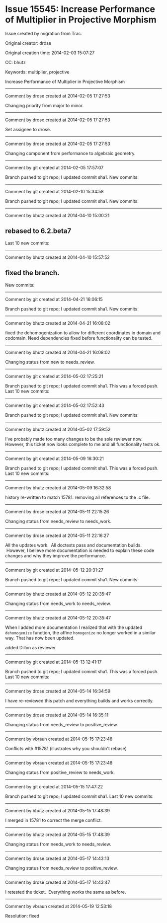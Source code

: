 # Issue 15545: Increase Performance of Multiplier in Projective Morphism

Issue created by migration from Trac.

Original creator: drose

Original creation time: 2014-02-03 15:07:27

CC:  bhutz

Keywords: multiplier, projective

Increase Performance of Multiplier in Projective Morphism


---

Comment by drose created at 2014-02-05 17:27:53

Changing priority from major to minor.


---

Comment by drose created at 2014-02-05 17:27:53

Set assignee to drose.


---

Comment by drose created at 2014-02-05 17:27:53

Changing component from performance to algebraic geometry.


---

Comment by git created at 2014-02-05 17:57:07

Branch pushed to git repo; I updated commit sha1. New commits:


---

Comment by git created at 2014-02-10 15:34:58

Branch pushed to git repo; I updated commit sha1. New commits:


---

Comment by bhutz created at 2014-04-10 15:00:21

rebased to 6.2.beta7
----
Last 10 new commits:


---

Comment by bhutz created at 2014-04-10 15:57:52

fixed the branch.
----
New commits:


---

Comment by git created at 2014-04-21 16:06:15

Branch pushed to git repo; I updated commit sha1. New commits:


---

Comment by bhutz created at 2014-04-21 16:08:02

fixed the dehomogenization to allow for different coordinates in domain and codomain. Need dependencies fixed before functionality can be tested.


---

Comment by bhutz created at 2014-04-21 16:08:02

Changing status from new to needs_review.


---

Comment by git created at 2014-05-02 17:25:21

Branch pushed to git repo; I updated commit sha1. This was a forced push. Last 10 new commits:


---

Comment by git created at 2014-05-02 17:52:43

Branch pushed to git repo; I updated commit sha1. New commits:


---

Comment by bhutz created at 2014-05-02 17:59:52

I've probably made too many changes to be the sole reviewer now. However, this ticket now looks complete to me and all functionality tests ok.


---

Comment by git created at 2014-05-09 16:30:21

Branch pushed to git repo; I updated commit sha1. This was a forced push. Last 10 new commits:


---

Comment by bhutz created at 2014-05-09 16:32:58

history re-written to match 15781: removing all references to the .c file.


---

Comment by drose created at 2014-05-11 22:15:26

Changing status from needs_review to needs_work.


---

Comment by drose created at 2014-05-11 22:16:27

All the updates work.  All doctests pass and documentation builds.  However, I believe more documentation is needed to explain these code changes and why they improve the performance.


---

Comment by git created at 2014-05-12 20:31:27

Branch pushed to git repo; I updated commit sha1. New commits:


---

Comment by bhutz created at 2014-05-12 20:35:47

Changing status from needs_work to needs_review.


---

Comment by bhutz created at 2014-05-12 20:35:47

When I added more documentation I realized that with the updated `dehomogenize` function, the affine `homogenize` no longer worked in a similar way. That has now been updated.

added Dillon as reviewer


---

Comment by git created at 2014-05-13 12:41:17

Branch pushed to git repo; I updated commit sha1. This was a forced push. Last 10 new commits:


---

Comment by drose created at 2014-05-14 16:34:59

I have re-reviewed this patch and everything builds and works correctly.


---

Comment by drose created at 2014-05-14 16:35:11

Changing status from needs_review to positive_review.


---

Comment by vbraun created at 2014-05-15 17:23:48

Conflicts with #15781 (illustrates why you shouldn't rebase)


---

Comment by vbraun created at 2014-05-15 17:23:48

Changing status from positive_review to needs_work.


---

Comment by git created at 2014-05-15 17:47:22

Branch pushed to git repo; I updated commit sha1. Last 10 new commits:


---

Comment by bhutz created at 2014-05-15 17:48:39

I merged in 15781 to correct the merge conflict.


---

Comment by bhutz created at 2014-05-15 17:48:39

Changing status from needs_work to needs_review.


---

Comment by drose created at 2014-05-17 14:43:13

Changing status from needs_review to positive_review.


---

Comment by drose created at 2014-05-17 14:43:47

I retested the ticket.  Everything works the same as before.


---

Comment by vbraun created at 2014-05-19 12:53:18

Resolution: fixed
